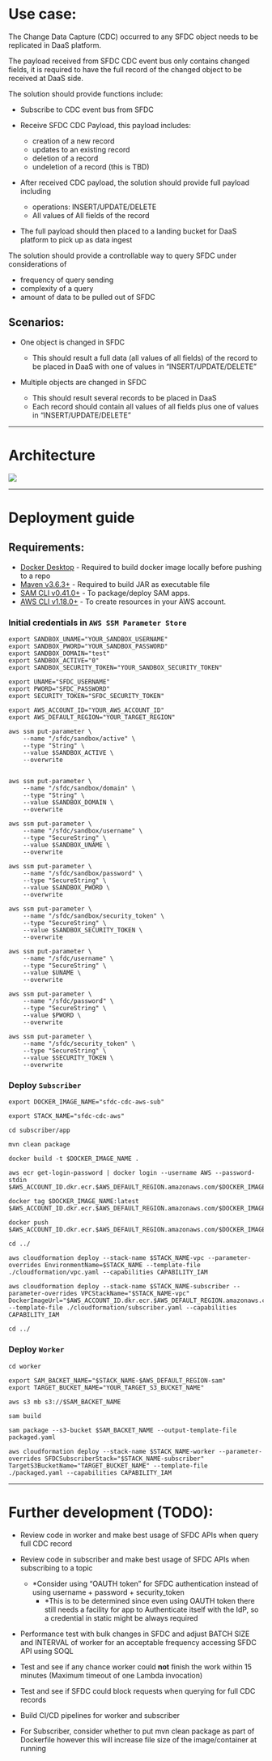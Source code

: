 # Use case:

The Change Data Capture (CDC) occurred to any SFDC object needs to be replicated in DaaS platform.

The payload received from SFDC CDC event bus only contains changed fields, it is required to have the full record of the changed object to be received at DaaS side.

The solution should provide functions include:

- Subscribe to CDC event bus from SFDC
- Receive SFDC CDC Payload, this payload includes:
    - creation of a new record
    - updates to an existing record
    - deletion of a record
    - undeletion of a record (this is TBD)

- After received CDC payload, the solution should provide full payload including
    - operations: INSERT/UPDATE/DELETE
    - All values of All fields of the record

- The full payload should then placed to a landing bucket for DaaS platform to pick up as data ingest

The solution should provide a controllable way to query SFDC under considerations of 

- frequency of query sending
- complexity of a query
- amount of data to be pulled out of SFDC

## Scenarios:

- One object is changed in SFDC

    - This should result a full data (all values of all fields) of the record to be placed in DaaS with one of values in “INSERT/UPDATE/DELETE”

- Multiple objects are changed in SFDC

    - This should result several records to be placed in DaaS
    - Each record should contain all values of all fields plus one of values in “INSERT/UPDATE/DELETE”

----

# Architecture

![](doc/images/architecture.png)


----

# Deployment guide

## Requirements:

* [Docker Desktop](https://www.docker.com/products/docker-desktop) - Required to build docker image locally before pushing to a repo
* [Maven v3.6.3+](https://maven.apache.org/) - Required to build JAR as executable file
* [SAM CLI v0.41.0+](https://docs.aws.amazon.com/serverless-application-model/latest/developerguide/serverless-sam-cli-install.html) - To package/deploy SAM apps.
* [AWS CLI v1.18.0+](https://docs.aws.amazon.com/cli/latest/userguide/cli-chap-install.html) - To create resources in your AWS account.



### Initial credentials in `AWS SSM Parameter Store`
```
export SANDBOX_UNAME="YOUR_SANDBOX_USERNAME"
export SANDBOX_PWORD="YOUR_SANDBOX_PASSWORD"
export SANDBOX_DOMAIN="test"
export SANDBOX_ACTIVE="0"
export SANDBOX_SECURITY_TOKEN="YOUR_SANDBOX_SECURITY_TOKEN"

export UNAME="SFDC_USERNAME"
export PWORD="SFDC_PASSWORD"
export SECURITY_TOKEN="SFDC_SECURITY_TOKEN"

export AWS_ACCOUNT_ID="YOUR_AWS_ACCOUNT_ID"
export AWS_DEFAULT_REGION="YOUR_TARGET_REGION"

aws ssm put-parameter \
    --name "/sfdc/sandbox/active" \
    --type "String" \
    --value $SANDBOX_ACTIVE \
    --overwrite

    
aws ssm put-parameter \
    --name "/sfdc/sandbox/domain" \
    --type "String" \
    --value $SANDBOX_DOMAIN \
    --overwrite

aws ssm put-parameter \
    --name "/sfdc/sandbox/username" \
    --type "SecureString" \
    --value $SANDBOX_UNAME \
    --overwrite

aws ssm put-parameter \
    --name "/sfdc/sandbox/password" \
    --type "SecureString" \
    --value $SANDBOX_PWORD \
    --overwrite
    
aws ssm put-parameter \
    --name "/sfdc/sandbox/security_token" \
    --type "SecureString" \
    --value $SANDBOX_SECURITY_TOKEN \
    --overwrite

aws ssm put-parameter \
    --name "/sfdc/username" \
    --type "SecureString" \
    --value $UNAME \
    --overwrite

aws ssm put-parameter \
    --name "/sfdc/password" \
    --type "SecureString" \
    --value $PWORD \
    --overwrite

aws ssm put-parameter \
    --name "/sfdc/security_token" \
    --type "SecureString" \
    --value $SECURITY_TOKEN \
    --overwrite
```

### Deploy `Subscriber`

```
export DOCKER_IMAGE_NAME="sfdc-cdc-aws-sub"

export STACK_NAME="sfdc-cdc-aws"

cd subscriber/app

mvn clean package

docker build -t $DOCKER_IMAGE_NAME .

aws ecr get-login-password | docker login --username AWS --password-stdin $AWS_ACCOUNT_ID.dkr.ecr.$AWS_DEFAULT_REGION.amazonaws.com/$DOCKER_IMAGE_NAME

docker tag $DOCKER_IMAGE_NAME:latest $AWS_ACCOUNT_ID.dkr.ecr.$AWS_DEFAULT_REGION.amazonaws.com/$DOCKER_IMAGE_NAME:latest

docker push $AWS_ACCOUNT_ID.dkr.ecr.$AWS_DEFAULT_REGION.amazonaws.com/$DOCKER_IMAGE_NAME:latest

cd ../

aws cloudformation deploy --stack-name $STACK_NAME-vpc --parameter-overrides EnvironmentName=$STACK_NAME --template-file ./cloudformation/vpc.yaml --capabilities CAPABILITY_IAM

aws cloudformation deploy --stack-name $STACK_NAME-subscriber --parameter-overrides VPCStackName="$STACK_NAME-vpc" DockerImageUrl="$AWS_ACCOUNT_ID.dkr.ecr.$AWS_DEFAULT_REGION.amazonaws.com/$DOCKER_IMAGE_NAME:latest" --template-file ./cloudformation/subscriber.yaml --capabilities CAPABILITY_IAM

cd ../

```

### Deploy `Worker`

```
cd worker

export SAM_BACKET_NAME="$STACK_NAME-$AWS_DEFAULT_REGION-sam"
export TARGET_BUCKET_NAME="YOUR_TARGET_S3_BUCKET_NAME"

aws s3 mb s3://$SAM_BACKET_NAME

sam build

sam package --s3-bucket $SAM_BACKET_NAME --output-template-file packaged.yaml 

aws cloudformation deploy --stack-name $STACK_NAME-worker --parameter-overrides SFDCSubscriberStack="$STACK_NAME-subscriber" TargetS3BucketName="TARGET_BUCKET_NAME" --template-file ./packaged.yaml --capabilities CAPABILITY_IAM
```

----

# Further development (TODO):

- Review code in worker and make best usage of SFDC APIs when query full CDC record

- Review code in subscriber and make best usage of SFDC APIs when subscribing to a topic

    - *Consider using “OAUTH token” for SFDC authentication instead of using username + password + security_token
        - *This is to be determined since even using OAUTH token there still needs a facility for app to Authenticate itself with the IdP, so a credential in static might be always required

- Performance test with bulk changes in SFDC and adjust BATCH SIZE and INTERVAL of worker for an acceptable frequency accessing SFDC API using SOQL



- Test and see if any chance worker could **not** finish the work within 15 minutes (Maximum timeout of one Lambda invocation)



- Test and see if SFDC could block requests when querying for full CDC records

- Build CI/CD pipelines for worker and subscriber

- For Subscriber, consider whether to put mvn clean package as part of Dockerfile however this will increase file size of the image/container at running